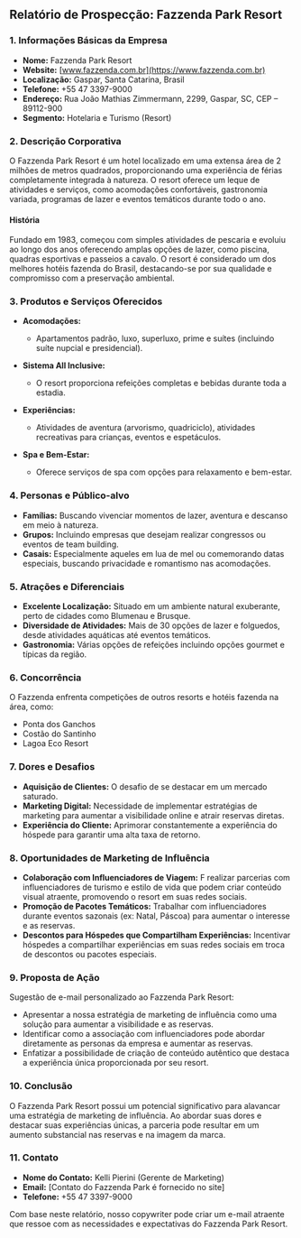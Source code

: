 ## Relatório de Prospecção: Fazzenda Park Resort

### 1. Informações Básicas da Empresa
- **Nome:** Fazzenda Park Resort
- **Website:** [www.fazzenda.com.br](https://www.fazzenda.com.br)
- **Localização:** Gaspar, Santa Catarina, Brasil
- **Telefone:** +55 47 3397-9000
- **Endereço:** Rua João Mathias Zimmermann, 2299, Gaspar, SC, CEP – 89112-900
- **Segmento:** Hotelaria e Turismo (Resort)

### 2. Descrição Corporativa
O Fazzenda Park Resort é um hotel localizado em uma extensa área de 2 milhões de metros quadrados, proporcionando uma experiência de férias completamente integrada à natureza. O resort oferece um leque de atividades e serviços, como acomodações confortáveis, gastronomia variada, programas de lazer e eventos temáticos durante todo o ano.

#### História
Fundado em 1983, começou com simples atividades de pescaria e evoluiu ao longo dos anos oferecendo amplas opções de lazer, como piscina, quadras esportivas e passeios a cavalo. O resort é considerado um dos melhores hotéis fazenda do Brasil, destacando-se por sua qualidade e compromisso com a preservação ambiental.

### 3. Produtos e Serviços Oferecidos
- **Acomodações:**
  - Apartamentos padrão, luxo, superluxo, prime e suítes (incluindo suíte nupcial e presidencial).
  
- **Sistema All Inclusive:**
  - O resort proporciona refeições completas e bebidas durante toda a estadia.
  
- **Experiências:**
  - Atividades de aventura (arvorismo, quadriciclo), atividades recreativas para crianças, eventos e espetáculos.

- **Spa e Bem-Estar:**
  - Oferece serviços de spa com opções para relaxamento e bem-estar.

### 4. Personas e Público-alvo
- **Famílias:** Buscando vivenciar momentos de lazer, aventura e descanso em meio à natureza.
- **Grupos:** Incluindo empresas que desejam realizar congressos ou eventos de team building.
- **Casais:** Especialmente aqueles em lua de mel ou comemorando datas especiais, buscando privacidade e romantismo nas acomodações.

### 5. Atrações e Diferenciais
- **Excelente Localização:** Situado em um ambiente natural exuberante, perto de cidades como Blumenau e Brusque.
- **Diversidade de Atividades:** Mais de 30 opções de lazer e folguedos, desde atividades aquáticas até eventos temáticos.
- **Gastronomia:** Várias opções de refeições incluindo opções gourmet e típicas da região.

### 6. Concorrência
O Fazzenda enfrenta competições de outros resorts e hotéis fazenda na área, como:
- Ponta dos Ganchos
- Costão do Santinho
- Lagoa Eco Resort

### 7. Dores e Desafios
- **Aquisição de Clientes:** O desafio de se destacar em um mercado saturado.
- **Marketing Digital:** Necessidade de implementar estratégias de marketing para aumentar a visibilidade online e atrair reservas diretas.
- **Experiência do Cliente:** Aprimorar constantemente a experiência do hóspede para garantir uma alta taxa de retorno.

### 8. Oportunidades de Marketing de Influência
- **Colaboração com Influenciadores de Viagem:** F realizar parcerias com influenciadores de turismo e estilo de vida que podem criar conteúdo visual atraente, promovendo o resort em suas redes sociais.
- **Promoção de Pacotes Temáticos:** Trabalhar com influenciadores durante eventos sazonais (ex: Natal, Páscoa) para aumentar o interesse e as reservas.
- **Descontos para Hóspedes que Compartilham Experiências:** Incentivar hóspedes a compartilhar experiências em suas redes sociais em troca de descontos ou pacotes especiais.

### 9. Proposta de Ação
Sugestão de e-mail personalizado ao Fazzenda Park Resort:
- Apresentar a nossa estratégia de marketing de influência como uma solução para aumentar a visibilidade e as reservas.
- Identificar como a associação com influenciadores pode abordar diretamente as personas da empresa e aumentar as reservas.
- Enfatizar a possibilidade de criação de conteúdo autêntico que destaca a experiência única proporcionada por seu resort.

### 10. Conclusão
O Fazzenda Park Resort possui um potencial significativo para alavancar uma estratégia de marketing de influência. Ao abordar suas dores e destacar suas experiências únicas, a parceria pode resultar em um aumento substancial nas reservas e na imagem da marca.

### 11. Contato
- **Nome do Contato:** Kelli Pierini (Gerente de Marketing)
- **Email:** [Contato do Fazzenda Park é fornecido no site]
- **Telefone:** +55 47 3397-9000

Com base neste relatório, nosso copywriter pode criar um e-mail atraente que ressoe com as necessidades e expectativas do Fazzenda Park Resort.